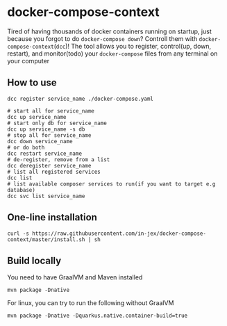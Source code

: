 # docker-compose-context

Tired of having thousands of docker containers running on startup, just because you forgot to do `docker-compose down`? Controll them with `docker-compose-context`(`dcc`)! The tool allows you to register, control(up, down, restart), and monitor(todo) your `docker-compose` files from any terminal on your computer

## How to use
```shell
dcc register service_name ./docker-compose.yaml

# start all for service_name
dcc up service_name
# start only db for service_name
dcc up service_name -s db
# stop all for service_name
dcc down service_name
# or do both
dcc restart service_name
# de-register, remove from a list
dcc deregister service_name
# list all registered services
dcc list
# list available composer services to run(if you want to target e.g database)
dcc svc list service_name
```


## One-line installation
```shell
curl -s https://raw.githubusercontent.com/in-jex/docker-compose-context/master/install.sh | sh
```

## Build locally
You need to have GraalVM and Maven installed
```shell
mvn package -Dnative
```

For linux, you can try to run the following without GraalVM
```
mvn package -Dnative -Dquarkus.native.container-build=true
```
